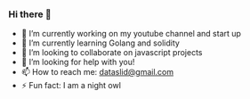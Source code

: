 ### Hi there 👋

- 🔭 I’m currently working on my youtube channel and start up
- 🌱 I’m currently learning Golang and solidity
- 👯 I’m looking to collaborate on javascript projects
- 🤔 I’m looking for help with you!
- 📫 How to reach me: dataslid@gmail.com
- ⚡ Fun fact: I am a night owl
